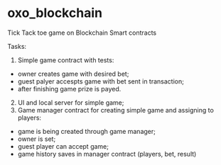 # oxo_blockchain
Tick Tack toe game on Blockchain Smart contracts

Tasks:
1. Simple game contract with tests:
  - owner creates game with desired bet;
  - guest palyer accespts game with bet sent in transaction;
  - after finishing game prize is payed.
2. UI and local server for simple game;
3. Game manager contract for creating simple game and assigning to players:
  - game is being created through game manager;
  - owner is set;
  - guest player can accept game;
  - game history saves in manager contract (players, bet, result)
